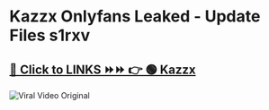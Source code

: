 
 # Kazzx Onlyfans Leaked - Update Files s1rxv

## <h2><a href="https://clipsfans.com/Kazzx&ref=git">🔗 Click to LINKS ⏩⏩ 👉 🟢 Kazzx </a></h2>

<a href="https://clipsfans.com/Kazzx&ref=git" rel="nofollow" data-target="animated-image.originalLink"><img src="https://i.ibb.co.com/xMMVF88/686577567.gif" alt="Viral Video Original" style="max-width: 100%; display: inline-block;" data-target="animated-image.originalImage"></a>

